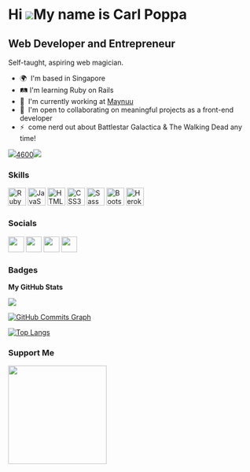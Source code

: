 Hi ![](https://user-images.githubusercontent.com/18350557/176309783-0785949b-9127-417c-8b55-ab5a4333674e.gif)My name is Carl Poppa
==================================================================================================================================

Web Developer and Entrepreneur
------------------------------

Self-taught, aspiring web magician.

* 🌍  I'm based in Singapore
* 🛤  I'm learning Ruby on Rails
* 🚀  I'm currently working at [Maynuu](http://maynuu.com/en-SG/home)
* 🤝  I'm open to collaborating on meaningful projects as a front-end developer
* ⚡  come nerd out about Battlestar Galactica & The Walking Dead any time!

<a href="https://www.twitter.com/poppacalypse" target="_blank" rel="noreferrer"><img
src="https://img.shields.io/twitter/follow/poppacalypse?logo=twitter&style=for-the-badge&color=0891b2&labelColor=1c1917"
/>4600</a><a href="https://www.twitch.tv/poppacalypse" target="_blank" rel="noreferrer"><img
src="https://img.shields.io/twitch/status/poppacalypse?logo=twitchsx&style=for-the-badge&color=0891b2&labelColor=1c1917&label=TWITCH+STATUS" /></a>

### Skills


<p align="left">
<a href="https://www.ruby-lang.org/en/" target="_blank" rel="noreferrer"><img src="https://raw.githubusercontent.com/danielcranney/readme-generator/main/public/icons/skills/ruby-colored.svg" width="36" height="36" alt="Ruby" /></a>
<a href="https://developer.mozilla.org/en-US/docs/Web/JavaScript" target="_blank" rel="noreferrer"><img src="https://raw.githubusercontent.com/danielcranney/readme-generator/main/public/icons/skills/javascript-colored.svg" width="36" height="36" alt="JavaScript" /></a>
<a href="https://developer.mozilla.org/en-US/docs/Glossary/HTML5" target="_blank" rel="noreferrer"><img src="https://raw.githubusercontent.com/danielcranney/readme-generator/main/public/icons/skills/html5-colored.svg" width="36" height="36" alt="HTML5" /></a>
<a href="https://www.w3.org/TR/CSS/#css" target="_blank" rel="noreferrer"><img src="https://raw.githubusercontent.com/danielcranney/readme-generator/main/public/icons/skills/css3-colored.svg" width="36" height="36" alt="CSS3" /></a>
<a href="https://sass-lang.com/" target="_blank" rel="noreferrer"><img src="https://raw.githubusercontent.com/danielcranney/readme-generator/main/public/icons/skills/sass-colored.svg" width="36" height="36" alt="Sass" /></a>
<a href="https://getbootstrap.com/" target="_blank" rel="noreferrer"><img src="https://raw.githubusercontent.com/danielcranney/readme-generator/main/public/icons/skills/bootstrap-colored.svg" width="36" height="36" alt="Bootstrap" /></a>
<a href="https://www.heroku.com/" target="_blank" rel="noreferrer"><img src="https://raw.githubusercontent.com/danielcranney/readme-generator/main/public/icons/skills/heroku-colored.svg" width="36" height="36" alt="Heroku" /></a>
</p>


### Socials

<p align="left"> <a href="https://www.github.com/poppacalypse" target="_blank" rel="noreferrer"><img src="https://raw.githubusercontent.com/danielcranney/readme-generator/main/public/icons/socials/github-dark.svg" width="32" height="32" /></a> <a href="https://www.linkedin.com/in/aaronwdcruz" target="_blank" rel="noreferrer"><img src="https://raw.githubusercontent.com/danielcranney/readme-generator/main/public/icons/socials/linkedin.svg" width="32" height="32" /></a> <a href="https://www.twitter.com/poppacalypse" target="_blank" rel="noreferrer"><img src="https://raw.githubusercontent.com/danielcranney/readme-generator/main/public/icons/socials/twitter.svg" width="32" height="32" /></a> <a href="https://www.twitch.tv/poppacalypse" target="_blank" rel="noreferrer"><img src="https://raw.githubusercontent.com/danielcranney/readme-generator/main/public/icons/socials/twitch.svg" width="32" height="32" /></a></p>

### Badges

<b>My GitHub Stats</b>

<a href="http://www.github.com/poppacalypse"><img src="https://github-readme-streak-stats.herokuapp.com/?user=poppacalypse&stroke=ffffff&background=1c1917&ring=0891b2&fire=0891b2&currStreakNum=ffffff&currStreakLabel=0891b2&sideNums=ffffff&sideLabels=ffffff&dates=ffffff&hide_border=true" /></a>

<a href="http://www.github.com/poppacalypse"><img src="https://github-readme-activity-graph.cyclic.app/graph?username=poppacalypse&bg_color=1c1917&color=ffffff&line=0891b2&point=ffffff&area_color=1c1917&area=true&hide_border=true&custom_title=GitHub%20Commits%20Graph" alt="GitHub Commits Graph" /></a>

[![Top Langs](https://github-readme-stats.vercel.app/api/top-langs/?username=poppacalypse&theme=transparent&title_color=0891b2&text_color=ffffff&hide_border=true&custom_title=Top%20%Languages)](https://github.com/poppacalypse)

### Support Me

<a href="https://www.buymeacoffee.com/poppacalypse"><img src="https://cdn.buymeacoffee.com/buttons/v2/default-yellow.png" width="200" /></a>

